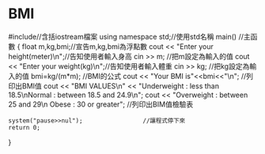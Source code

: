 # BMI
#include<iostream>//含括iostream檔案
using namespace std;//使用std名稱
main()             //主函數
{
	float m,kg,bmi;//宣告m,kg,bmi為浮點數
	cout << "Enter your height(meter)\n";//告知使用者輸入身高
	cin >> m;                             //把m設定為輸入的值
	cout << "Enter your weight(kg)\n";//告知使用者輸入體重
	cin >> kg;                            //把kg設定為輸入的值
	 bmi=kg/(m*m);                      //BMI的公式
	cout << "Your BMI is"<<bmi<<"\n";   //列印出BMI值
	cout << "BMI VALUES\n" << "Underweight : less than 18.5\nNormal : between 18.5 and 24.9\n";
	cout << "Overweight : between 25 and 29\n Obese : 30 or greater"; //列印出BIM值檢驗表

	system("pause>>nul");                 //讓程式停下來
	return 0;

}
